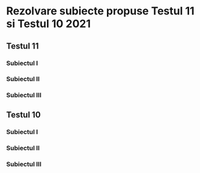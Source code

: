 # Rezolvare subiecte propuse Testul 11 si Testul 10 2021

## Testul 11

### Subiectul I
### Subiectul II
### Subiectul III

## Testul 10

### Subiectul I
### Subiectul II
### Subiectul III